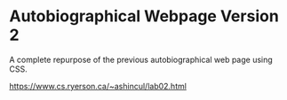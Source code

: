 # Autobiographical Webpage Version 2

A complete repurpose of the previous autobiographical web page using CSS.

https://www.cs.ryerson.ca/~ashincul/lab02.html
